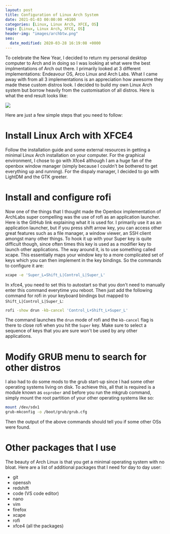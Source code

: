 ```yaml
---
layout: post
title: Configuration of Linux Arch System
date: 2021-01-03 00:00:00 +0100
categories: [Linux, Linux Arch, XFCE, OS]
tags: [Linux, Linux Arch, XFCE, OS]
header-img: "images/archbtw.png"
seo:
  date_modified: 2020-03-28 16:19:08 +0000
---
```


To celebrate the New Year, I decided to return my personal desktop computer to Arch and in doing so I was looking at what were the best implmentations of Arch out there. I primarily looked at 3 different implementations: Endeavour OS, Arco Linux and Arch Labs. What I came away with from all 3 implementations is an appreciation how awesome they made these custom distros look. I decided to build my own Linux Arch system but borrow heavily from the customisation of all distros. Here is what the end result looks like:

![](https://keepfloyding.github.io/images/os_screenshot.png)

Here are just a few simple steps that you need to follow:

# Install Linux Arch with XFCE4

Follow the installation guide and some external resources in getting a minimal Linux Arch installation on your computer. For the graphical environment, I chose to go with Xfce4 although I am a huge fan of the openbox window manager (simply because I couldn't be bothered to get everything up and running). For the dispaly manager, I decided to go with LightDM and the GTK greeter.  

# Install and configure rofi

Now one of the things that I thought made the Openbox implementation of ArchLabs super compelling was the use of rofi as an application launcher. Here is the GitHub link explaining what it is used for. I primarily use it as an application launcher, but if you press shift arrow key, you can access other great features such as a file manager, a window viewer, an SSH client amongst many other things. To hook it up with your Super key is quite difficult though, since often times this key is used as a modifier key to launch other applications. The way around it, is to use something called xcape. This essentially maps your window key to a more complicated set of keys which you can then implement in the key bindings. So the commands to configure it are:

```bash
xcape -e 'Super_L=Shift_L|Control_L|Super_L'
```

In xfce4, you need to set this to autostart so that you don't need to manually enter this command everytime you reboot. Then just add the following command for rofi in your keyboard bindings but mapped to `Shift_L|Control_L|Super_L`:

```bash
rofi -show drun -kb-cancel 'Control_L+Shift_L+Super_L'
```

The command launches the `drun` mode of rofi and the `kb-cancel` flag is there to close rofi when you hit the `Super` key. Make sure to select a sequence of keys that you are sure won't be used by any other applications.

# Modify GRUB menu to search for other distros

I also had to do some mods to the grub start-up since I had some other operating systems living on disk. To achieve this, all that is required is a module known as `osprober` and before you run the mkgrub command, simply mount the root partition of your other operating systems like so:

```bash
mount /dev/sdx1
grub-mkconfig -o /boot/grub/grub.cfg
```

Then the output of the above commands should tell you if some other OSs were found. 

# Other packages that I use

The beauty of Arch Linux is that you get a minimal operating system with no bloat. Here are a list of additional packages that I need for day to day user:

* git
* openssh
* redshift
* code (VS code editor)
* nano
* vim
* firefox
* xcape
* rofi
* xfce4 (all the packages)